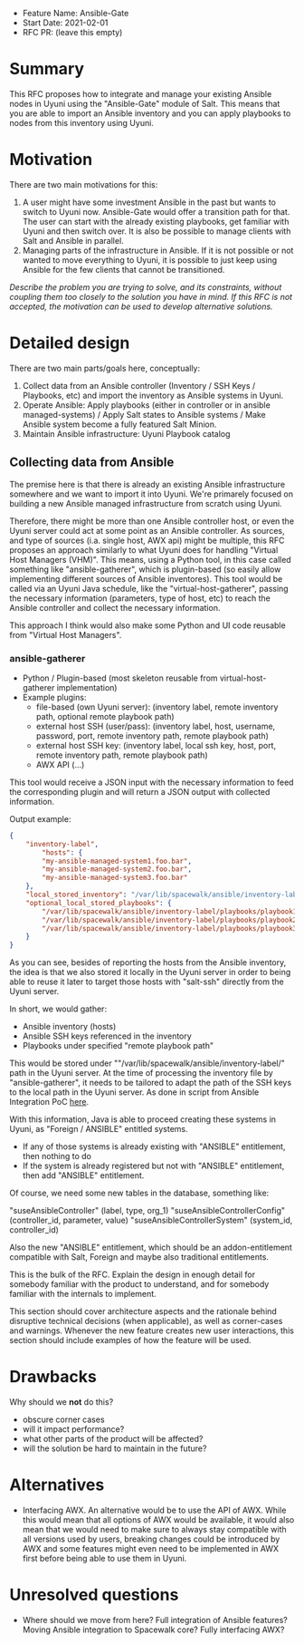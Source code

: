 - Feature Name: Ansible-Gate
- Start Date: 2021-02-01
- RFC PR: (leave this empty)

# Summary
[summary]: #summary

This RFC proposes how to integrate and manage your existing Ansible nodes in Uyuni using the "Ansible-Gate" module of Salt. This means that you are able to import an Ansible inventory and you can apply playbooks to nodes from this inventory using Uyuni.


# Motivation
[motivation]: #motivation

There are two main motivations for this:

1. A user might have some investment Ansible in the past but wants to switch to Uyuni now.
Ansible-Gate would offer a transition path for that. The user can start with the already existing playbooks, get familiar with Uyuni and then switch over. It is also be possible to manage clients with Salt and Ansible in parallel. 
2. Managing parts of the infrastructure in Ansible.
If it is not possible or not wanted to move everything to Uyuni, it is possible to just keep using Ansible for the few clients that cannot be transitioned.


_Describe the problem you are trying to solve, and its constraints, without coupling them too closely to the solution you have in mind. If this RFC is not accepted, the motivation can be used to develop alternative solutions._

# Detailed design
[design]: #detailed-design

There are two main parts/goals here, conceptually:

1) Collect data from an Ansible controller (Inventory / SSH Keys / Playbooks, etc) and import the inventory as Ansible systems in Uyuni.
2) Operate Ansible: Apply playbooks (either in controller or in ansible managed-systems) / Apply Salt states to Ansible systems / Make Ansible system become a fully featured Salt Minion.
3) Maintain Ansible infrastructure: Uyuni Playbook catalog

## Collecting data from Ansible

The premise here is that there is already an existing Ansible infrastructure somewhere and we want to import it into Uyuni. We're primarely focused on building a new Ansible managed infrastructure from scratch using Uyuni.

Therefore, there might be more than one Ansible controller host, or even the Uyuni server could act at some point as an Ansible controller. As sources, and type of sources (i.a. single host, AWX api) might be multiple, this RFC proposes an approach similarly to what Uyuni does for handling "Virtual Host Managers (VHM)". This means, using a Python tool, in this case called something like "ansible-gatherer", which is plugin-based (so easily allow implementing different sources of Ansible inventores). This tool would be called via an Uyuni Java schedule, like the "virtual-host-gatherer", passing the necessary information (parameters, type of host, etc) to reach the Ansible controller and collect the necessary information.

This approach I think would also make some Python and UI code reusable from "Virtual Host Managers".

### ansible-gatherer

- Python / Plugin-based (most skeleton reusable from virtual-host-gatherer implementation)
- Example plugins:
  * file-based (own Uyuni server): (inventory label, remote inventory path, optional remote playbook path)
  * external host SSH (user/pass): (inventory label, host, username, password, port, remote inventory path, remote playbook path)
  * external host SSH key: (inventory label, local ssh key, host, port, remote inventory path, remote playbook path)
  * AWX API (...)

This tool would receive a JSON input with the necessary information to feed the corresponding plugin and will return a JSON output with collected information.

Output example:

```json
{
	"inventory-label",
        "hosts": {
		"my-ansible-managed-system1.foo.bar",
		"my-ansible-managed-system2.foo.bar",
		"my-ansible-managed-system3.foo.bar"
	},
	"local_stored_inventory": "/var/lib/spacewalk/ansible/inventory-label/inventory.yaml",
	"optional_local_stored_playbooks": {
		"/var/lib/spacewalk/ansible/inventory-label/playbooks/playbook1.yaml",
		"/var/lib/spacewalk/ansible/inventory-label/playbooks/playbook2.yaml",
		"/var/lib/spacewalk/ansible/inventory-label/playbooks/playbook3.yaml"
	}
}
```

As you can see, besides of reporting the hosts from the Ansible inventory, the idea is that we also stored it locally in the Uyuni server in order to being able to reuse it later to target those hosts with "salt-ssh" directly from the Uyuni server.

In short, we would gather:
- Ansible inventory (hosts)
- Ansible SSH keys referenced in the inventory
- Playbooks under specified "remote playbook path"

This would be stored under ""/var/lib/spacewalk/ansible/inventory-label/" path in the Uyuni server. At the time of processing the inventory file by "ansible-gatherer", it needs to be tailored to adapt the path of the SSH keys to the local path in the Uyuni server. As done in script from Ansible Integration PoC [here](https://github.com/meaksh/uyuni-hacks/blob/master/scripts/ansible/import_systems_from_ansible_controller.py).

With this information, Java is able to proceed creating these systems in Uyuni, as "Foreign / ANSIBLE" entitled systems.

- If any of those systems is already existing with "ANSIBLE" entitlement, then nothing to do
- If the system is already registered but not with "ANSIBLE" entitlement, then add "ANSIBLE" entitlement.

Of course, we need some new tables in the database, something like:

"suseAnsibleController" (label, type, org_1)
"suseAnsibleControllerConfig" (controller_id, parameter, value)
"suseAnsibleControllerSystem" (system_id, controller_id)

Also the new "ANSIBLE" entitlement, which should be an addon-entitlement compatible with Salt, Foreign and maybe also traditional entitlements.


This is the bulk of the RFC. Explain the design in enough detail for somebody familiar with the product to understand, and for somebody familiar with the internals to implement.

This section should cover architecture aspects and the rationale behind disruptive technical decisions (when applicable), as well as corner-cases and warnings. Whenever the new feature creates new user interactions, this section should include examples of how the feature will be used.

# Drawbacks
[drawbacks]: #drawbacks

Why should we **not** do this?

  * obscure corner cases
  * will it impact performance?
  * what other parts of the product will be affected?
  * will the solution be hard to maintain in the future?

# Alternatives
[alternatives]: #alternatives

* Interfacing AWX.
An alternative would be to use the API of AWX. While this would mean that all options of AWX would be available, it would also mean that we would need to make sure to always stay compatible with all versions used by users, breaking changes could be introduced by AWX and some features might even need to be implemented in AWX first before being able to use them in Uyuni.

# Unresolved questions
[unresolved]: #unresolved-questions

* Where should we move from here? Full integration of Ansible features? Moving Ansible integration to Spacewalk core? Fully interfacing AWX?
